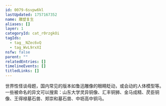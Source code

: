 ```yaml
---
id: 0079-6svpw6kl
lastUpdated: 1757167352
name: 雕塑复生
aliases: []
layer: 1
categoryId: cat_r0rzgkOi
tagIds:
  - tag__NZec6vQ
  - tag_WvL9rxXI
nsfw: false
parent: ""
relatedEntries: []
timelineEvents: []
titledLinks: []
---
```


世界性怪谈母题，国内常见的版本如鲁迅雕像的眼睛眨动，或会动的人体模型等。一些被命名的异文可以搜索：山东大学灵异铜像、汇丰铜狮、金马成精、昃臣铜像、王得禄墓石兽、郑崇和墓石兽、中坜高中铜马。